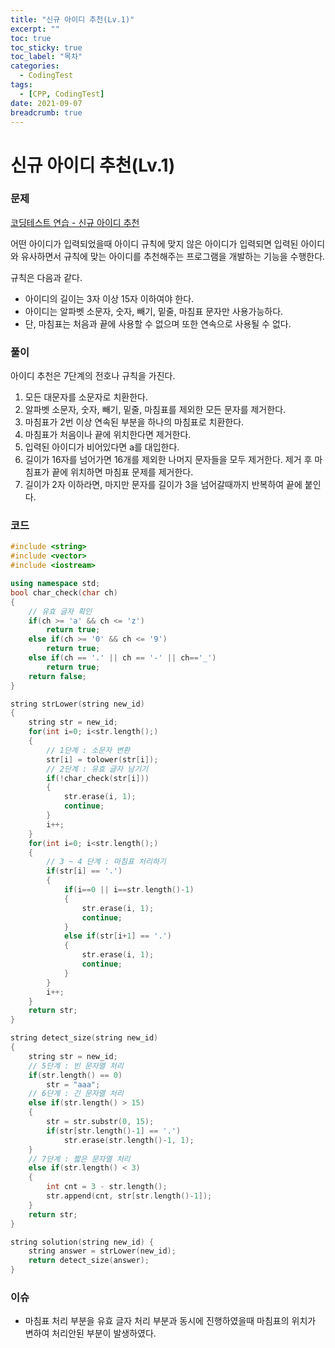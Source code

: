 ```yaml
---
title: "신규 아이디 추천(Lv.1)"
excerpt: ""
toc: true
toc_sticky: true
toc_label: "목차"
categories:
  - CodingTest
tags:
  - [CPP, CodingTest]
date: 2021-09-07
breadcrumb: true
---
```


# 신규 아이디 추천(Lv.1)

### 문제

[코딩테스트 연습 - 신규 아이디 추천](https://programmers.co.kr/learn/courses/30/lessons/72410)

어떤 아이디가 입력되었을때 아이디 규칙에 맞지 않은 아이디가 입력되면 입력된 아이디와 유사하면서 규칙에 맞는 아이디를 추천해주는 프로그램을 개발하는 기능을 수행한다.

규칙은 다음과 같다.

- 아이디의 길이는 3자 이상 15자 이하여야 한다.
- 아이디는 알파벳 소문자, 숫자, 빼기, 밑줄, 마침표 문자만 사용가능하다.
- 단, 마침표는 처음과 끝에 사용할 수 없으며 또한 연속으로 사용될 수 없다.

### 풀이

아이디 추천은 7단계의 전호나 규칙을 가진다.

1. 모든 대문자를 소문자로 치환한다.
2. 알파벳 소문자, 숫자, 빼기, 밑줄, 마침표를 제외한 모든 문자를 제거한다.
3. 마침표가 2번 이상 연속된 부분을 하나의 마침표로 치환한다.
4. 마침표가 처음이나 끝에 위치한다면 제거한다.
5. 입력된 아이디가 비어있다면 a를 대입한다.
6. 길이가 16자를 넘어가면 16개를 제외한 나머지 문자들을 모두 제거한다. 제거 후 마침표가 끝에 위치하면 마침표 문제를 제거한다.
7. 길이가 2자 이하라면, 마지만 문자를 길이가 3을 넘어갈때까지 반복하여 끝에 붙인다.

### 코드

```cpp
#include <string>
#include <vector>
#include <iostream>

using namespace std;
bool char_check(char ch)
{
    // 유효 글자 확인
    if(ch >= 'a' && ch <= 'z')
        return true;
    else if(ch >= '0' && ch <= '9')
        return true;
    else if(ch == '.' || ch == '-' || ch=='_')
        return true;
    return false;
}

string strLower(string new_id)
{
    string str = new_id;
    for(int i=0; i<str.length();)
    {
        // 1단계 : 소문자 변환
        str[i] = tolower(str[i]);
        // 2단계 : 유효 글자 남기기
        if(!char_check(str[i]))
        {
            str.erase(i, 1);
            continue;
        }
        i++;
    }
    for(int i=0; i<str.length();)
    {
        // 3 ~ 4 단계 : 마침표 처리하기
        if(str[i] == '.')
        {
            if(i==0 || i==str.length()-1)
            {
                str.erase(i, 1);
                continue;
            }
            else if(str[i+1] == '.')
            {
                str.erase(i, 1);
                continue;
            }
        }
        i++;
    }
    return str;
}

string detect_size(string new_id)
{
    string str = new_id;
    // 5단계 : 빈 문자열 처리
    if(str.length() == 0)
        str = "aaa";
    // 6단계 : 긴 문자열 처리
    else if(str.length() > 15)
    {
        str = str.substr(0, 15);
        if(str[str.length()-1] == '.')
            str.erase(str.length()-1, 1);
    }
    // 7단계 : 짧은 문자열 처리
    else if(str.length() < 3)
    {
        int cnt = 3 - str.length();
        str.append(cnt, str[str.length()-1]);
    }
    return str;
}

string solution(string new_id) {
    string answer = strLower(new_id);
    return detect_size(answer);
}
```

### 이슈

- 마침표 처리 부분을 유효 글자 처리 부분과 동시에 진행하였을때 마침표의 위치가 변하여 처리안된 부분이 발생하였다.